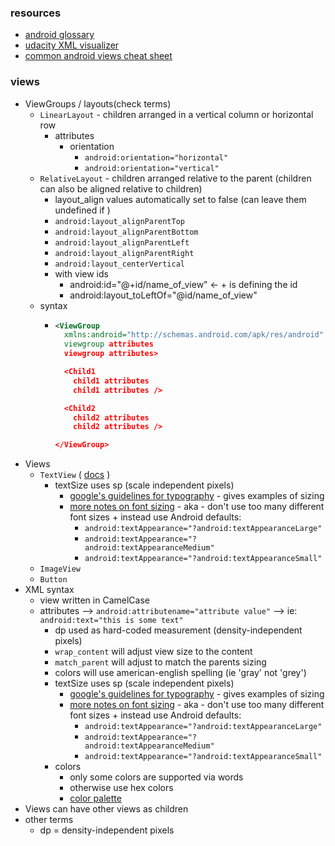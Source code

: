 ### resources
* [android glossary](https://developers.google.com/android/for-all/vocab-words/?hl=en)
* [udacity XML visualizer](http://labs.udacity.com/android-visualizer/#/android/text-view)
* [common android views cheat sheet](https://drive.google.com/file/d/0B5XIkMkayHgRMVljUVIyZzNmQUU/view)

### views
* ViewGroups / layouts(check terms)
  * `LinearLayout` - children arranged in a vertical column or horizontal row
    * attributes
      * orientation
        * `android:orientation="horizontal"`
        * `android:orientation="vertical"`
  * `RelativeLayout` - children arranged relative to the parent (children can also be aligned relative to children)
    * layout_align values automatically set to false (can leave them undefined if )
    * `android:layout_alignParentTop`
    * `android:layout_alignParentBottom`
    * `android:layout_alignParentLeft`
    * `android:layout_alignParentRight`
    * `android:layout_centerVertical`
    * with view ids
      * android:id="@+id/name_of_view" <- + is defining the id
      * android:layout_toLeftOf="@id/name_of_view"
  * syntax
    * ```xml
      <ViewGroup
        xmlns:android="http://schemas.android.com/apk/res/android"
        viewgroup attributes
        viewgroup attributes>

        <Child1
          child1 attributes
          child1 attributes />

        <Child2
          child2 attributes
          child2 attributes />

      </ViewGroup>
* Views
  * `TextView` ( [docs](https://developer.android.com/reference/android/widget/TextView.html) )
    * textSize uses sp (scale independent pixels)
      * [google's guidelines for typography](http://www.google.com/design/spec/style/typography.html#typography-styles) - gives examples of sizing
      * [more notes on font sizing](https://plus.google.com/+AndroidDevelopers/posts/gQuBtnuk6iG) - aka - don't use too many different font sizes + instead use Android defaults:
        * `android:textAppearance="?android:textAppearanceLarge"` 
        * `android:textAppearance="?android:textAppearanceMedium"` 
        * `android:textAppearance="?android:textAppearanceSmall" ` 
  * `ImageView`
  * `Button`
* XML syntax
  * view written in CamelCase
  * attributes --> `android:attributename="attribute value"` --> ie: `android:text="this is some text"`
    * dp used as hard-coded measurement (density-independent pixels)
    * `wrap_content` will adjust view size to the content 
    * `match_parent` will adjust to match the parents sizing
    * colors will use american-english spelling (ie 'gray' not 'grey')
    * textSize uses sp (scale independent pixels)
      * [google's guidelines for typography](http://www.google.com/design/spec/style/typography.html#typography-styles) - gives examples of sizing
      * [more notes on font sizing](https://plus.google.com/+AndroidDevelopers/posts/gQuBtnuk6iG) - aka - don't use too many different font sizes + instead use Android defaults:
        * `android:textAppearance="?android:textAppearanceLarge"` 
        * `android:textAppearance="?android:textAppearanceMedium"` 
        * `android:textAppearance="?android:textAppearanceSmall" `  
    * colors 
      * only some colors are supported via words
      * otherwise use hex colors
      * [color palette](https://material.io/guidelines/style/color.html#)
* Views can have other views as children
* other terms
  * dp = density-independent pixels
